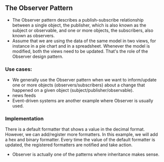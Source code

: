 ## The Observer Pattern
- The Observer pattern describes a publish-subscribe relationship between a single object, the publisher, which is also known as the subject or observable, and one or more objects, the subscribers, also known as observers. 
- Assume that we are using the data of the same model in two views, for instance in a pie chart and in a spreadsheet. Whenever the model is modified, both the views need to be updated. That's the role of the Observer design pattern.
### Use cases:
- We generally use the Observer pattern when we want to inform/update one or more objects (observers/subscribers) about a change that happened on a given object (subject/publisher/observable). 
- news feeds
- Event-driven systems are another example where Observer is usually used. 
### Implementation
There is a default formatter that shows a value in the decimal format. However, we can add/register more formatters. In this example, we will add a hex and binary formatter. Every time the value of the default formatter is updated, the registered formatters are notified and take action. 
- Observer is actually one of the patterns where inheritance makes sense.
